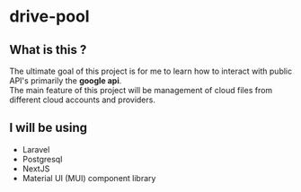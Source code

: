 # drive-pool

## What is this ?

The ultimate goal of this project is for me to learn how to interact with public API's primarily the **google api**.  
The main feature of this project will be management of cloud files from different cloud accounts and providers.

## I will be using
- Laravel
- Postgresql
- NextJS
- Material UI (MUI) component library
